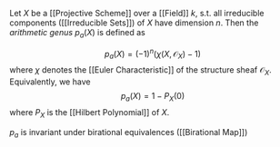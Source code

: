 Let $X$ be a [[Projective Scheme]] over a [[Field]] $k$, s.t. all irreducible components ([[Irreducible Sets]]) of $X$ have dimension $n$.
Then the *arithmetic genus* $p_a(X)$ is defined as 

$$ p_a(X) = (-1)^n(\chi(X,\mathcal{O}_X)-1) $$ where $\chi$ denotes the [[Euler Characteristic]] of the structure sheaf $\mathcal{O}_X$.
Equivalently, we have 
$$ p_a(X) = 1-P_X(0)$$ where $P_X$ is the [[Hilbert Polynomial]] of $X$.

$p_a$ is invariant under birational equivalences ([[Birational Map]])